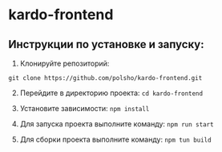 # kardo-frontend

## Инструкции по установке и запуску:

1. Клонируйте репозиторий: 

```
git clone https://github.com/polsho/kardo-frontend.git
```

2. Перейдите в директорию проекта: `cd kardo-frontend`

3. Установите зависимости: `npm install`

4. Для запуска проекта выполните команду: `npm run start`

5. Для сборки проекта выполните команду: `npm tun build`